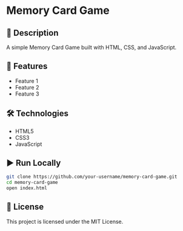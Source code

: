# Memory Card Game

## 📌 Description
A simple Memory Card Game built with HTML, CSS, and JavaScript.

## 🚀 Features
- Feature 1
- Feature 2
- Feature 3

## 🛠️ Technologies
- HTML5  
- CSS3  
- JavaScript  

## ▶️ Run Locally
```bash
git clone https://github.com/your-username/memory-card-game.git
cd memory-card-game
open index.html
```

## 📜 License
This project is licensed under the MIT License.
